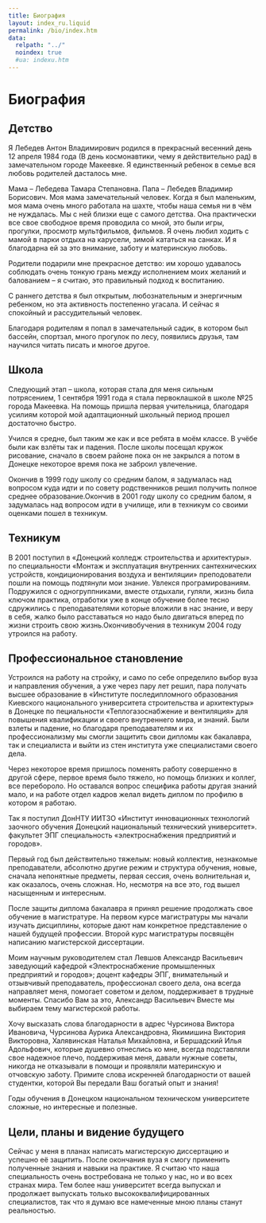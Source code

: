 ```yaml
---
title: Биография
layout: index_ru.liquid
permalink: /bio/index.htm
data:
  relpath: "../"
  noindex: true
  #ua: indexu.htm
---
```

# Биография

## Детство

Я Лебедев Антон Владимирович родился в прекрасный весенний день 12 апреля 1984 года (В день космонавтики, чему я действительно рад) в замечательном городе Макеевке. Я единственный ребенок в семье вся любовь родителей дасталось мне.

Мама – Лебедева Тамара Степановна. Папа – Лебедев Владимир Борисович. Моя мама замечательный человек. Когда я был маленьким, моя мама очень много работала на шахте, чтобы наша семья ни в чём не нуждалась. Мы с ней близки еще с самого детства. Она практически все свое свободное время проводила со мной, это были игры, прогулки, просмотр мультфильмов, фильмов. Я очень любил ходить с мамой в парки отдыха на карусели, зимой кататься на санках. И я благодарна ей за это внимание, заботу и материнскую любовь.

Родители подарили мне прекрасное детство: им хорошо удавалось соблюдать очень тонкую грань между исполнением моих желаний и балованием – я считаю, это правильный подход к воспитанию.

С раннего детства я был открытым, любознательным и энергичным ребенком, но эта активность постепенно угасала. И сейчас я спокойный и рассудительный человек.

Благодаря родителям я попал в замечательный садик, в котором был бассейн, спортзал, много прогулок по лесу, появились друзья, там научился читать писать и многое другое.

## Школа

Следующий этап – школа, которая стала для меня сильным потрясением, 1 сентября 1991 года я стала первоклашкой в школе №25 города Макеевка. На помощь пришла первая учительница, благодаря усилиям которой мой адаптационный школьный период прошел достаточно быстро.

Учился я средне, был таким же как и все ребята в моём классе. В учёбе были как взлёты так и падения. После школы посещал кружок рисование, сначало в своем районе пока он не закрылся а потом в Донецке некоторое время пока не заброил увлечение.

Окончив в 1999 году школу со средним балом, я задумалась над вопросом куда идти и по совету родственников решил получить полное среднее образование.Окончив в 2001 году школу со средним балом, я задумалась над вопросом идти в училище, или в техникум со своими оценками пошел в техникум.

## Техникум

В 2001 поступил в «Донецкий колледж строительства и архитектуры». по специальности «Монтаж и эксплуатация внутренних сантехнических устройств, кондиционирования воздуха и вентиляции» преподователи пошли на помощь подтянули мои знание. Увлекся програмированиям. Подружился с одногруппниками, вместе отдыхали, гуляли, жизнь била ключом практика, отработки уже в конце обучение более тесно сдружились с преподавателями которые вложили в нас знание, и веру в себя, жалко было расставаться но надо было двигаться вперед по жизни строить свою жизнь.Окончивобучения в техникум 2004 году утроился на работу.

## Профессиональное становление

Устроился на работу на стройку, и само по себе определило выбор вуза и направления обучения, а уже через пару лет решил, пара получать высшее образование в «Институте последипломного образования Киевского национального университета строительства и архитектуры» в Донецке по пециальности «Теплогазоснабжение и вентиляция» для повышения квалификации и своего внутреннего мира, и знаний. Были взлеты и падение, но благодаря преподавателям и их профессионализму мы смогли защитить свои дипломы как бакалавра, так и специалиста и выйти из стен института уже специалистами своего дела.

Через некоторое время пришлось поменять работу совершенно в другой сфере, первое время было тяжело, но помощь близких и коллег, все перебороло. Но оставался вопрос специфика работы другая знаний мало, и на работе отдел кадров желал видеть диплом по профилю в котором я работаю.

Так я поступил ДонНТУ ИИТЗО «Институт инновационных технологий заочного обучения Донецкий национальный технический университет». факультет ЭПГ специальность «электроснабжения предприятий и городов».

Первый год был действительно тяжелым: новый коллектив, незнакомые преподаватели, абсолютно другие режим и структура обучения, новые, сначала непонятные предметы, первая сессия, очень волнительная и, как оказалось, очень сложная. Но, несмотря на все это, год вышел насыщенным и интересным.

После защиты диплома бакалавра я принял решение продолжать свое обучение в магистратуре. На первом курсе магистратуры мы начали изучать дисциплины, которые дают нам конкретное представление о нашей будущей профессии. Второй курс магистратуры посвящён написанию магистерской диссертации.

Моим научным руководителем стал Левшов Александр Васильевич заведующий кафедрой «Электроснабжение промышленных предприятий и городов»; доцент кафедры ЭПГ, внимательный и отзывчивый преподаватель, профессионал своего дела, она всегда направляет меня, помогает советом и делом, поддерживает в трудные моменты. Спасибо Вам за это, Александр Васильевич Вместе мы выбираем тему магистерской работы.

Хочу высказать слова благодарности в адрес Чурсинова Виктора Ивановича, Чурсинова Аурика Александровна, Якимишина Виктория Викторовна, Халявинская Наталья Михайловна, и Бершадский Илья Адольфович, которые душевно отнеслись ко мне, всегда подставляли свое надежное плечо, поддерживая меня, давали нужные советы, никогда не отказывали в помощи и проявляли материнскую и отчовскую заботу. Примите слова искренней благодарности от вашей студентки, которой Вы передали Ваш богатый опыт и знания!

Годы обучения в Донецком национальном техническом университете сложные, но интересные и полезные.

## Цели, планы и видение будущего

Сейчас у меня в планах написать магистерскую диссертацию и успешно её защитить. После окончания вуза я смогу применить полученные знания и навыки на практике. Я считаю что наша специальность очень востребована не только у нас, но и во всех странах мира. Тем более наш университет всегда выпускал и продолжает выпускать только высококвалифицированных специалистов, так что я думаю все намеченные мною планы станут реальностью.